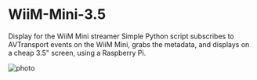 # WiiM-Mini-3.5
Display for the WiiM Mini streamer
Simple Python script subscribes to AVTransport events on the WiiM Mini, grabs the metadata, and displays on a cheap 3.5" screen, using a Raspberry Pi.

![photo](https://blogger.googleusercontent.com/img/b/R29vZ2xl/AVvXsEjx_TAVW3JKaWe7yqgH-UEUicFUpDSPLmE7vTy0aUDmThwoWhNOWP_VEV0A40ClX-XTXlcFbINAPmSW3Lr8HIYDaLhHIXyRREyma3EyED6ga47-y6-yitQLEGvYyL2kTRLz-efT51ZfMteP9_3xnNYZtji2gZXr61Y95IxubhGYaDKwjmRdpIN3cQ7ICg/s1837/P1290936.jpg)
